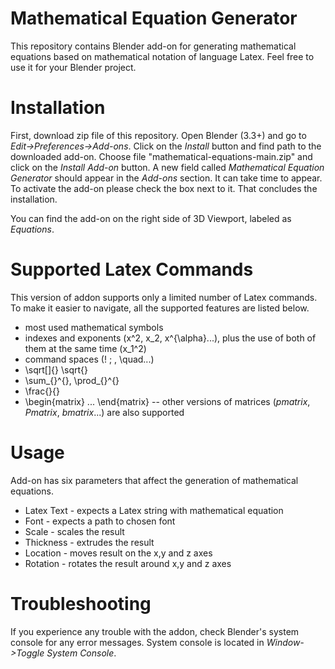 # Mathematical Equation Generator
This repository contains Blender add-on for generating mathematical equations based on mathematical notation of language Latex. Feel free to use it for your Blender project.

# Installation
First, download zip file of this repository. Open Blender (3.3+) and go to _Edit->Preferences->Add-ons_. Click on the _Install_ button and find path to the downloaded add-on. Choose file "mathematical-equations-main.zip" and click on the _Install Add-on_ button. A new field called _Mathematical Equation Generator_ should appear in the _Add-ons_ section. It can take time to appear. To activate the add-on please check the box next to it. That concludes the installation.

You can find the add-on on the right side of 3D Viewport, labeled as _Equations_.

# Supported Latex Commands
This version of addon supports only a limited number of Latex commands. To make it easier to navigate, all the supported features are listed below.
- most used mathematical symbols
- indexes and exponents (x^2, x_2, x^{\alpha}...), plus the use of both of them at the same time (x_1^2)
- command spaces (\! \; \, \quad...)
- \sqrt[]{} \sqrt{}
- \sum_{}^{}, \prod_{}^{}
- \frac{}{}
- \begin{matrix} ... \end{matrix} -- other versions of matrices (_pmatrix_, _Pmatrix_, _bmatrix_...) are also supported

# Usage
Add-on has six parameters that affect the generation of mathematical equations.

- Latex Text - expects a Latex string with mathematical equation 
- Font - expects a path to chosen font
- Scale - scales the result
- Thickness - extrudes the result
- Location - moves result on the x,y and z axes
- Rotation - rotates the result around x,y and z axes

# Troubleshooting
If you experience any trouble with the addon, check Blender's system console for any error messages. System console is located in _Window->Toggle System Console_.
